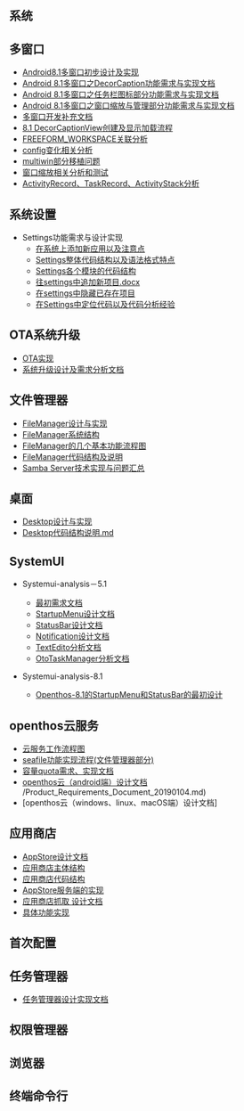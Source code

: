 ## 系统

## 多窗口
  - [Android8.1多窗口初步设计及实现](https://github.com/openthos/multiwin-analysis/blob/master/multiwindow/Android8.1%E5%A4%9A%E7%AA%97%E5%8F%A3%E5%88%9D%E6%AD%A5%E8%AE%BE%E8%AE%A1%E5%8F%8A%E5%AE%9E%E7%8E%B0.md)
  - [Android 8.1多窗口之DecorCaption功能需求与实现文档](https://github.com/openthos/multiwin-analysis/blob/master/multiwindow/liuxx/Android%208.1%E5%A4%9A%E7%AA%97%E5%8F%A3%E4%B9%8BDecorCaption%E5%8A%9F%E8%83%BD%E9%9C%80%E6%B1%82%E4%B8%8E%E5%AE%9E%E7%8E%B0%E6%96%87%E6%A1%A3.md)
  - [Android 8.1多窗口之任务栏图标部分功能需求与实现文档](https://github.com/openthos/multiwin-analysis/blob/master/multiwindow/lh/%E4%BB%BB%E5%8A%A1%E6%A0%8F%E9%9C%80%E6%B1%82.md)
  - [Android 8.1多窗口之窗口缩放与管理部分功能需求与实现文档](https://github.com/openthos/multiwin-analysis/blob/master/multiwindow/lh/%E5%A4%9A%E7%AA%97%E5%8F%A3%E9%9C%80%E6%B1%82.md)
  - [多窗口开发补充文档](https://github.com/openthos/multiwin-analysis/blob/master/multiwindow/lh/multiwindow-doc.md)
  - [8.1 DecorCaptionView创建及显示加载流程](https://github.com/openthos/multiwin-analysis/blob/master/multiwindow/liuxx/8.1%20DecorCaptionView%E5%88%9B%E5%BB%BA%E5%8F%8A%E6%98%BE%E7%A4%BA%E5%8A%A0%E8%BD%BD%E6%B5%81%E7%A8%8B.md)
  - [FREEFORM_WORKSPACE关联分析](https://github.com/openthos/multiwin-analysis/blob/master/multiwindow/lh/FREEFORM_WORKSPACE%E5%85%B3%E8%81%94%E5%88%86%E6%9E%90.txt)
  - [config变化相关分析](https://github.com/openthos/multiwin-analysis/blob/master/multiwindow/lh/config%E5%8F%98%E5%8C%96%E7%9B%B8%E5%85%B3%E5%88%86%E6%9E%90.txt)
  - [multiwin部分移植问题](https://github.com/openthos/multiwin-analysis/blob/master/multiwindow/lh/multiwin%E9%83%A8%E5%88%86%E7%A7%BB%E6%A4%8D%E9%97%AE%E9%A2%98.txt)
  - [窗口缩放相关分析和测试](https://github.com/openthos/multiwin-analysis/blob/master/multiwindow/lh/%E7%AA%97%E5%8F%A3%E7%BC%A9%E6%94%BE%E7%9B%B8%E5%85%B3%E5%88%86%E6%9E%90%E5%92%8C%E6%B5%8B%E8%AF%95.txt)
  - [ActivityRecord、TaskRecord、ActivityStack分析](https://github.com/openthos/multiwin-analysis/blob/master/multiwindow/liuxx/6-29%207.1%20ActivityRecord%E3%80%81TaskRecord%E3%80%81ActivityStack%E5%88%86%E6%9E%90.md)
  
## 系统设置
- Settings功能需求与设计实现
   - [在系统上添加新应用以及注意点](https://github.com/openthos/setting-analysis/blob/master/InstallApp.md)
   - [Settings整体代码结构以及语法格式特点](https://github.com/openthos/setting-analysis/blob/master/specialIntroduce.md)
   - [Settings各个模块的代码结构](https://github.com/openthos/setting-analysis/blob/master/setting_modules.md)   
   - [往settings中追加新项目.docx](https://github.com/openthos/setting-analysis/blob/master/如何在Settings实现一个运行模式功能的布局V0.3.docx)
   - [在settings中隐藏已存在项目](https://github.com/openthos/setting-analysis/blob/master/setting_hide_menu.md)
   - [在Settings中定位代码以及代码分析经验](https://github.com/openthos/setting-analysis/blob/master/experience.md)

## OTA系统升级
- [OTA实现](https://github.com/openthos/appstore-ota-analysis/blob/master/Server/OTA.md)
- [系统升级设计及需求分析文档](https://github.com/openthos/setting-analysis/blob/master/%E7%B3%BB%E7%BB%9F%E5%8D%87%E7%BA%A7%E8%AE%BE%E8%AE%A1%E5%8F%8A%E9%9C%80%E6%B1%82%E5%88%86%E6%9E%90%E6%96%87%E6%A1%A3.md)

## 文件管理器
- [FileManager设计与实现](https://github.com/openthos/oto-filemanager-analysis/blob/master/doc/summary/FileManager%E8%AE%BE%E8%AE%A1%E4%B8%8E%E5%AE%9E%E7%8E%B0.md)
- [FileManager系统结构](https://github.com/openthos/oto-filemanager-analysis/blob/master/doc/summary/%E7%B3%BB%E7%BB%9F%E7%BB%93%E6%9E%84.md)
- [FileManager的几个基本功能流程图](https://github.com/openthos/oto-filemanager/blob/master/doc/summary/%E6%B5%81%E7%A8%8B%E5%9B%BE.md)
- [FileManager代码结构及说明](https://github.com/openthos/oto-filemanager-analysis/blob/master/doc/summary/FileManager%E4%BB%A3%E7%A0%81%E7%BB%93%E6%9E%84%E5%8F%8A%E8%AF%B4%E6%98%8E.md)
- [Samba Server技术实现与问题汇总](https://github.com/openthos/oto-filemanager-analysis/blob/master/Samba%20Server%E6%8A%80%E6%9C%AF%E5%AE%9E%E7%8E%B0%E4%B8%8E%E9%97%AE%E9%A2%98%E6%B1%87%E6%80%BB)

## 桌面
- [Desktop设计与实现](https://github.com/openthos/desktop-analysis/blob/master/doc/Desktop%E8%AE%BE%E8%AE%A1%E4%B8%8E%E5%AE%9E%E7%8E%B0.md)
- [Desktop代码结构说明.md](https://github.com/openthos/desktop-analysis/blob/master/doc/Desktop%E4%BB%A3%E7%A0%81%E7%BB%93%E6%9E%84%E8%AF%B4%E6%98%8E.md)

## SystemUI
- Systemui-analysis－5.1
   - [最初需求文档](https://github.com/openthos/systemui-analysis/blob/master/dongpeng/systemui_Design_and_implementation.md)
   - [StartupMenu设计文档](https://github.com/openthos/systemui-analysis/blob/master/LJH/StartupMenu%E8%AE%BE%E8%AE%A1%E6%96%87%E6%A1%A3.md)
   - [StatusBar设计文档](https://github.com/openthos/systemui-analysis/blob/master/CYR/Openthos-5.1/%E6%9C%80%E5%88%9DStatusBar%E9%80%BB%E8%BE%91%E6%B5%81%E7%A8%8B.md)
   - [Notification设计文档](https://github.com/openthos/systemui-analysis/blob/master/CYR/Openthos-5.1/%E6%9C%80%E7%BB%88%E9%80%9A%E7%9F%A5%E6%A0%8F%E9%80%BB%E8%BE%91.md)
   - [TextEdito分析文档](https://github.com/openthos/systemui-analysis/blob/master/CYR/Openthos-5.1/TextEditor%E5%BC%80%E6%BA%90%E8%BD%AF%E4%BB%B6%E5%88%86%E6%9E%90.md)
   - [OtoTaskManager分析文档](https://github.com/openthos/systemui-analysis/blob/master/LJH/%E4%BB%BB%E5%8A%A1%E7%AE%A1%E7%90%86%E5%99%A8%E8%AE%BE%E8%AE%A1%E5%AE%9E%E7%8E%B0%E6%96%87%E6%A1%A3.md)

- Systemui-analysis-8.1
   - [Openthos-8.1的StartupMenu和StatusBar的最初设计](https://github.com/openthos/systemui-analysis/blob/master/LJH/Openthos8.1/Openthos8.1%E8%AE%BE%E8%AE%A1%E6%96%87%E6%A1%A3.md)

## openthos云服务
- [云服务工作流程图](https://github.com/openthos/multiwin-analysis/tree/master/seafile)
- [seafile功能实现流程(文件管理器部分)](https://github.com/openthos/oto-filemanager-analysis/blob/master/doc/summary/seafile%E5%8A%9F%E8%83%BD%E5%AE%9E%E7%8E%B0%E6%B5%81%E7%A8%8B.md)
- [容量quota需求、实现文档](https://github.com/openthos/multiwin-analysis/blob/master/seafile/Seafile%20project%20quota%20implementation.md)
- [openthos云（android端）设计文档](https://github.com/openthos/multiwin-analysis/blob/master/multiwindow/dongpeng/seafile_requirements_document.md)
/Product_Requirements_Document_20190104.md)
- [openthos云（windows、linux、macOS端）设计文档]

## 应用商店
- [AppStore设计文档](https://github.com/openthos/appstore-ota-analysis/blob/master/AppStore%E8%AE%BE%E8%AE%A1%E6%96%87%E6%A1%A3.md)
- [应用商店主体结构](https://github.com/openthos/appstore-ota-analysis/blob/master/design_document/%E4%B8%BB%E4%BD%93%E7%BB%93%E6%9E%84.md)
- [应用商店代码结构](https://github.com/openthos/appstore-ota-analysis/blob/master/design_document/%E4%BB%A3%E7%A0%81%E7%BB%93%E6%9E%84.md)
- [AppStore服务端的实现](https://github.com/openthos/appstore-ota-analysis/blob/master/Server/README.md)
- [应用商店抓取 设计文档](https://github.com/Midysen/googleplay/blob/master/详细设计.md)
- [具体功能实现](https://github.com/openthos/appstore-ota-analysis/tree/master/design_document)

## 首次配置

## 任务管理器
- [任务管理器设计实现文档](https://github.com/openthos/systemui-analysis/blob/master/LJH/%E4%BB%BB%E5%8A%A1%E7%AE%A1%E7%90%86%E5%99%A8%E8%AE%BE%E8%AE%A1%E5%AE%9E%E7%8E%B0%E6%96%87%E6%A1%A3.md)

## 权限管理器

## 浏览器

## 终端命令行
